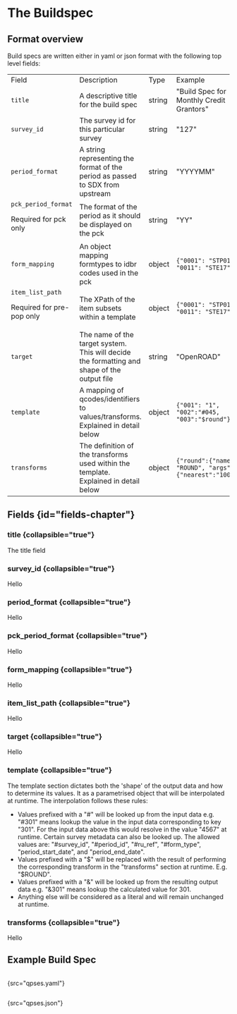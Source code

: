 <show-structure for="chapter" depth="2"/>

# The Buildspec

## Format overview

Build specs are written either in yaml or json format with the following top level fields:

<table>
<tr>
    <td>Field</td>
    <td>Description</td>
    <td>Type</td>
    <td>Example</td>
</tr>
    
<tr>
    <td><code>title</code></td>
    <td>A descriptive title for the build spec</td>
    <td>string</td>
    <td>"Build Spec for Monthly Credit Grantors"</td>
</tr>

<tr>
    <td><code>survey_id</code></td>
    <td>The survey id for this particular survey</td>
    <td>string</td>
    <td>"127"</td>
</tr>

<tr>
    <td><code>period_format</code></td>
    <td>A string representing the format of the period as passed to SDX from upstream</td>
    <td>string</td>
    <td>"YYYYMM"</td>
</tr>

<tr>
    <td>
        <code>pck_period_format</code>
        <note>
            <p>
                Required for pck only
            </p>
        </note>
    </td>
    <td>The format of the period as it should be displayed on the pck</td>
    <td>string</td>
    <td>"YY"</td>
</tr>

<tr>
    <td><code>form_mapping</code></td>
    <td>An object mapping formtypes to idbr codes used in the pck</td>
    <td>object</td>
    <td>
        <code>{"0001": "STP01", "0011": "STE17"}</code>
    </td>
</tr>

<tr>
    <td>
        <code>item_list_path</code>
        <note>
            <p>
                Required for pre-pop only
            </p>
        </note>
    </td>
    <td>The XPath of the item subsets within a template</td>
    <td>object</td>
    <td>
        <code>{"0001": "STP01", "0011": "STE17"}</code>
    </td>
</tr>

<tr>
    <td><code>target</code></td>
    <td>The name of the target system. This will decide the formatting and shape of the output file</td>
    <td>string</td>
    <td>"OpenROAD"</td>
</tr>


<tr>
    <td><code>template</code></td>
    <td>A mapping of qcodes/identifiers to values/transforms. Explained in detail below</td>
    <td>object</td>
    <td>
        <code>{"001": "1", "002":"#045, "003":"$round"}</code>
    </td>
</tr>

<tr>
    <td><code>transforms</code></td>
    <td>The definition of the transforms used within the template. Explained in detail below	</td>
    <td>object</td>
    <td>
        <code>{"round":{"name": "ROUND", "args":{"nearest":"1000"}}}</code>
    </td>
</tr>
</table>

## Fields {id="fields-chapter"}

### title {collapsible="true"}

The title field

### survey_id {collapsible="true"}

Hello

### period_format {collapsible="true"}

Hello

### pck_period_format {collapsible="true"}

Hello

### form_mapping {collapsible="true"}

Hello

### item_list_path {collapsible="true"}

Hello

### target {collapsible="true"}

Hello

### template {collapsible="true"}

The template section dictates both the 'shape' of the output data and how to determine its values. It as a parametrised object that will be interpolated at runtime. The interpolation follows these rules:

- Values prefixed with a "#" will be looked up from the input data e.g. "#301" means lookup the value in the input data corresponding to key "301". For the input data above this would resolve in the value "4567" at runtime. Certain survey metadata can also be looked up. The allowed values are: "#survey_id", "#period_id", "#ru_ref", "#form_type", "period_start_date", and "period_end_date".
- Values prefixed with a "$" will be replaced with the result of performing the corresponding transform in the "transforms" section at runtime. E.g. "$ROUND".
- Values prefixed with a "&" will be looked up from the resulting output data e.g. "&301" means lookup the calculated value for 301.
- Anything else will be considered as a literal and will remain unchanged at runtime.

### transforms {collapsible="true"}

Hello

## Example Build Spec

<tabs>
<tab title="YAML">

```yaml
```
{src="qpses.yaml"}

</tab>
<tab title="JSON">

```json
```
{src="qpses.json"}


</tab>
</tabs>



